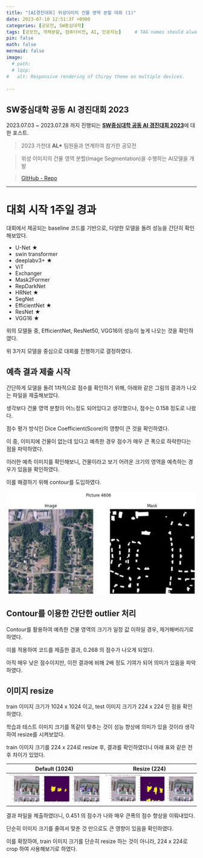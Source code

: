 ```yaml
---
title: "[AI경진대회] 위성이미지 건물 영역 분할 대회 (1)"
date: 2023-07-10 12:51:37 +0900
categories: [공모전, SW중심대학]
tags: [공모전, 객체분할, 컴퓨터비전, AI, 인공지능]     # TAG names should always be lowercase
pin: false
math: false
mermaid: false
image:
  # path: 
  # lqip: 
#   alt: Responsive rendering of Chirpy theme on multiple devices.

---
```


## SW중심대학 공동 AI 경진대회 2023

2023.07.03 ~ 2023.07.28 까지 진행되는 [**SW중심대학 공동 AI 경진대회 2023**](https://dacon.io/competitions/official/236092/overview/description)에 대한 포스트.
>2023 가천대 <b>AL*</b> 팀원들과 연계하여 참가한 공모전

>위성 이미지의 건물 영역 분할(Image Segmentation)을 수행하는 AI모델을 개발

>[GItHub - Repo](https://github.com/sts07142/DACON-Satellite-Image-Building-Area-Segmentation)

<hr>

# 대회 시작 1주일 경과

대회에서 제공되는  baseline 코드를 기반으로, 다양한 모델을 돌려 성능을 간단히 확인해보았다.

- U-Net ★
- swin transformer
- deeplabv3+ ★
- ViT 
- Exchanger
- Mask2Former
- RepDarkNet
- HRNet ★
- SegNet
- EfficientNet ★
- ResNet ★
- VGG16 ★

위의 모델들 중, EfficientNet, ResNet50, VGG16의 성능이 높게 나오는 것을 확인하였다.

위 3가지 모델을 중심으로 대회를 진행하기로 결정하였다.

## 예측 결과 제출 시작
간단하게 모델을 돌려 1차적으로 점수를 확인하기 위해, 아래와 같은 그림의 결과가 나오는 파일을 제출해보았다.

생각보다 건물 영역 분할이 어느정도 되어있다고 생각했으나, 점수는 0.158 정도로 나왔다.

점수 평가 방식인 Dice Coefficient(Score)의 영향이 큰 것을 확인하였다.

이 중, 이미지에 건물이 없는데 있다고 예측한 경우 점수가 매우 큰 폭으로 하락한다는 점을 파악하였다.

이러한 예측 이미지를 확인해보니, 건물이라고 보기 어려운 크기의 영역을 예측하는 경우가 있음을 확인하였다. 

이를 해결하기 위해 contour를 도입하였다.

![결과 이미지](../assets/img/SW중심대학_AI경진대회/1_submit.png)

## Contour를 이용한 간단한 outlier 처리

Contour를 활용하여 예측한 건물 영역의 크기가 일정 값 이하일 경우, 제거해버리기로 하였다.

이를 적용하여 코드를 제출한 결과, 0.268 의 점수가 나오게 되었다.

아직 매우 낮은 점수이지만, 이전 결과에 비해 2배 정도 기여가 되어 의미가 있음을 파악하였다.

## 이미지 resize

train 이미지 크기가 1024 x 1024 이고, test 이미지 크기가 224 x 224 인 점을 확인하였다.

학습과 테스트 이미지 크기를 똑같이 맞추는 것이 성능 향상에 의미가 있을 것이라 생각하여 resize를 시켜보았다.

train 이미지 크기를 224 x 224로 resize 후, 결과를 확인하였더니 아래 표와 같은 전후 차이가 있었다.

|Default (1024)|Resize (224)|
|:-:|:-:|
|![1024 학습 결과](../assets/img/SW중심대학_AI경진대회/1_default.png)|![224 학습 결과](../assets/img/SW중심대학_AI경진대회/1_resize.png)|

결과 파일을 제출하였더니, 0.451 의 점수가 나와 매우 큰폭의 점수 향상을 이뤄내었다.

단순히 이미지 크기를 줄여서 맞춘 것 만으로도 큰 영향이 있음을 확인하였다.

이를 확장하여, train 이미지 크기를 단순히 resize 하는 것이 아니라, 224 x 224로 crop 하여 사용해보기로 하였다.